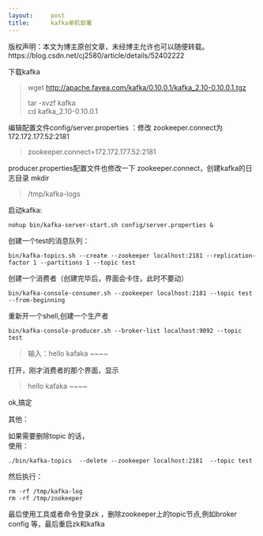 ```yaml
---
layout:     post
title:      kafka单机部署
---
```

<div id="article_content" class="article_content clearfix csdn-tracking-statistics" data-pid="blog" data-mod="popu_307" data-dsm="post">
								<div class="article-copyright">
					版权声明：本文为博主原创文章，未经博主允许也可以随便转载。					https://blog.csdn.net/cj2580/article/details/52402222				</div>
								            <div id="content_views" class="markdown_views prism-atom-one-dark">
							<!-- flowchart 箭头图标 勿删 -->
							<svg xmlns="http://www.w3.org/2000/svg" style="display: none;"><path stroke-linecap="round" d="M5,0 0,2.5 5,5z" id="raphael-marker-block" style="-webkit-tap-highlight-color: rgba(0, 0, 0, 0);"></path></svg>
							<p>下载kafka</p>

<blockquote>
  <p>wget <a href="http://apache.fayea.com/kafka/0.10.0.1/kafka_2.10-0.10.0.1.tgz" rel="nofollow" target="_blank">http://apache.fayea.com/kafka/0.10.0.1/kafka_2.10-0.10.0.1.tgz</a></p>
  
  <p>tar  -xvzf kafka <br>
  cd  kafka_2.10-0.10.0.1</p>
</blockquote>

<p>编辑配置文件config/server.properties ：修改 zookeeper.connect为172.172.177.52:2181 </p>

<blockquote>
  <p>zookeeper.connect=172.172.177.52:2181 </p>
</blockquote>

<p>producer.properties配置文件也修改一下 zookeeper.connect，创建kafka的日志目录 mkdir </p>

<blockquote>
  <p>/tmp/kafka-logs</p>
</blockquote>

<p>启动kafka:</p>



<pre class="prettyprint"><code class=" hljs axapta">nohup bin/kafka-<span class="hljs-keyword">server</span>-start.sh config/<span class="hljs-keyword">server</span>.properties &amp;</code></pre>

<p>创建一个test的消息队列：</p>

<pre class="prettyprint"><code class=" hljs brainfuck"><span class="hljs-comment">bin/kafka</span><span class="hljs-literal">-</span><span class="hljs-comment">topics</span><span class="hljs-string">.</span><span class="hljs-comment">sh</span> <span class="hljs-literal">-</span><span class="hljs-literal">-</span><span class="hljs-comment">create</span> <span class="hljs-literal">-</span><span class="hljs-literal">-</span><span class="hljs-comment">zookeeper</span> <span class="hljs-comment">localhost:2181</span> <span class="hljs-literal">-</span><span class="hljs-literal">-</span><span class="hljs-comment">replication</span><span class="hljs-literal">-</span><span class="hljs-comment">factor</span> <span class="hljs-comment">1</span> <span class="hljs-literal">-</span><span class="hljs-literal">-</span><span class="hljs-comment">partitions</span> <span class="hljs-comment">1</span> <span class="hljs-literal">-</span><span class="hljs-literal">-</span><span class="hljs-comment">topic</span> <span class="hljs-comment">test</span></code></pre>

<p>创建一个消费者（创建完毕后，界面会卡住，此时不要动）</p>



<pre class="prettyprint"><code class=" hljs brainfuck"><span class="hljs-comment">bin/kafka</span><span class="hljs-literal">-</span><span class="hljs-comment">console</span><span class="hljs-literal">-</span><span class="hljs-comment">consumer</span><span class="hljs-string">.</span><span class="hljs-comment">sh</span> <span class="hljs-literal">-</span><span class="hljs-literal">-</span><span class="hljs-comment">zookeeper</span> <span class="hljs-comment">localhost:2181</span> <span class="hljs-literal">-</span><span class="hljs-literal">-</span><span class="hljs-comment">topic</span> <span class="hljs-comment">test</span> <span class="hljs-literal">-</span><span class="hljs-literal">-</span><span class="hljs-comment">from</span><span class="hljs-literal">-</span><span class="hljs-comment">beginning</span> </code></pre>

<p>重新开一个shell,创建一个生产者</p>



<pre class="prettyprint"><code class=" hljs lasso">bin/kafka<span class="hljs-attribute">-console</span><span class="hljs-attribute">-producer</span><span class="hljs-built_in">.</span>sh <span class="hljs-subst">--</span>broker<span class="hljs-attribute">-list</span> localhost:<span class="hljs-number">9092</span> <span class="hljs-subst">--</span>topic test</code></pre>

<blockquote>
  <p>输入：hello  kafaka ~~~~</p>
</blockquote>

<p>打开，刚才消费者的那个界面，显示</p>

<blockquote>
  <p>hello  kafaka ~~~~</p>
</blockquote>

<p>ok,搞定 </p>

<p>其他：</p>

<p>如果需要删除topic 的话， <br>
使用：</p>



<pre class="prettyprint"><code class=" hljs brainfuck"><span class="hljs-string">.</span><span class="hljs-comment">/bin/kafka</span><span class="hljs-literal">-</span><span class="hljs-comment">topics</span>  <span class="hljs-literal">-</span><span class="hljs-literal">-</span><span class="hljs-comment">delete</span> <span class="hljs-literal">-</span><span class="hljs-literal">-</span><span class="hljs-comment">zookeeper</span> <span class="hljs-comment">localhost:2181</span>  <span class="hljs-literal">-</span><span class="hljs-literal">-</span><span class="hljs-comment">topic</span> <span class="hljs-comment">test</span></code></pre>

<p>然后执行：</p>



<pre class="prettyprint"><code class=" hljs lasso">rm <span class="hljs-attribute">-rf</span> /tmp/kafka<span class="hljs-attribute">-log</span>
rm <span class="hljs-attribute">-rf</span> /tmp/zookeeper</code></pre>

<p>最后使用工具或者命令登录zk ，删除zookeeper上的topic节点,例如broker  config 等，最后重启zk和kafka</p>            </div>
						<link href="https://csdnimg.cn/release/phoenix/mdeditor/markdown_views-9e5741c4b9.css" rel="stylesheet">
                </div>